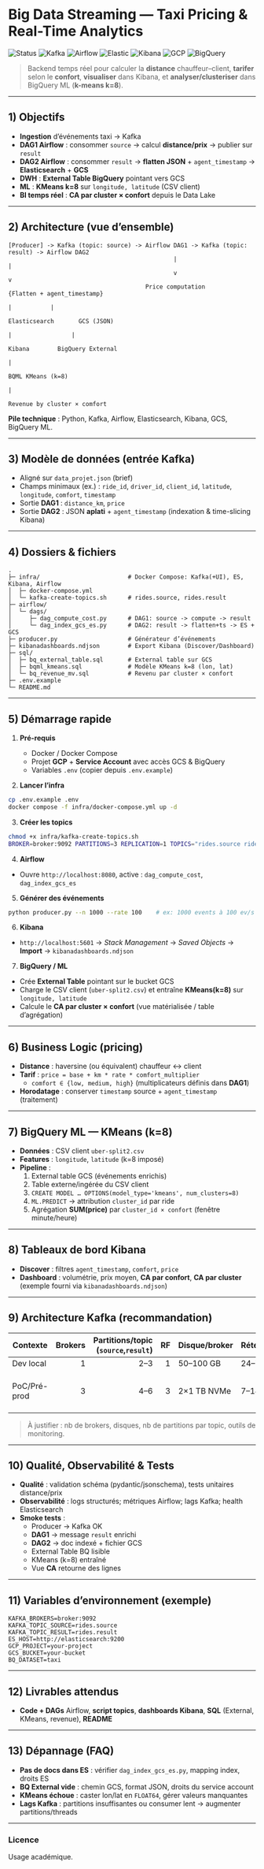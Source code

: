# Big Data Streaming — Taxi Pricing & Real-Time Analytics

![Status](https://img.shields.io/badge/status-MVP-green) ![Kafka](https://img.shields.io/badge/stream-Kafka-black) ![Airflow](https://img.shields.io/badge/orchestrator-Airflow-blue) ![Elastic](https://img.shields.io/badge/search-Elasticsearch-005571) ![Kibana](https://img.shields.io/badge/viz-Kibana-3a3) ![GCP](https://img.shields.io/badge/datalake-GCS-1a73e8) ![BigQuery](https://img.shields.io/badge/warehouse-BigQuery-1a73e8)

> Backend temps réel pour calculer la **distance** chauffeur–client, **tarifer** selon le **confort**, **visualiser** dans Kibana, et **analyser/clusteriser** dans BigQuery ML (**k-means k=8**). 
---

## 1) Objectifs

- **Ingestion** d’événements taxi → Kafka  
- **DAG1 Airflow** : consommer `source` → calcul **distance/prix** → publier sur `result`  
- **DAG2 Airflow** : consommer `result` → **flatten JSON** + `agent_timestamp` → **Elasticsearch** + **GCS**  
- **DWH** : **External Table BigQuery** pointant vers GCS  
- **ML** : **KMeans k=8** sur `longitude, latitude` (CSV client)  
- **BI temps réel** : **CA par cluster × confort** depuis le Data Lake

---

## 2) Architecture (vue d’ensemble)

```
[Producer] -> Kafka (topic: source) -> Airflow DAG1 -> Kafka (topic: result) -> Airflow DAG2
                                               |                                    |
                                               v                                    v
                                       Price computation                    {Flatten + agent_timestamp}
                                                                                  |           |
                                                                           Elasticsearch       GCS (JSON)
                                                                                |                 |
                                                                             Kibana        BigQuery External
                                                                                                   |
                                                                                        BQML KMeans (k=8)
                                                                                                   |
                                                                                  Revenue by cluster × comfort
```

**Pile technique** : Python, Kafka, Airflow, Elasticsearch, Kibana, GCS, BigQuery ML.

---

## 3) Modèle de données (entrée Kafka)

- Aligné sur `data_projet.json` (brief)  
- Champs minimaux (ex.) : `ride_id`, `driver_id`, `client_id`, `latitude`, `longitude`, `comfort`, `timestamp`  
- Sortie **DAG1** : `distance_km`, `price`  
- Sortie **DAG2** : JSON **aplati** + `agent_timestamp` (indexation & time-slicing Kibana)

---

## 4) Dossiers & fichiers

```
.
├─ infra/                         # Docker Compose: Kafka(+UI), ES, Kibana, Airflow
│  ├─ docker-compose.yml
│  └─ kafka-create-topics.sh      # rides.source, rides.result
├─ airflow/
│  └─ dags/
│     ├─ dag_compute_cost.py      # DAG1: source -> compute -> result
│     └─ dag_index_gcs_es.py      # DAG2: result -> flatten+ts -> ES + GCS
├─ producer.py                    # Générateur d’événements
├─ kibanadashboards.ndjson        # Export Kibana (Discover/Dashboard)
├─ sql/
│  ├─ bq_external_table.sql       # External table sur GCS
│  ├─ bqml_kmeans.sql             # Modèle KMeans k=8 (lon, lat)
│  └─ bq_revenue_mv.sql           # Revenu par cluster × confort
├─ .env.example
└─ README.md
```

---

## 5) Démarrage rapide

1) **Pré-requis**
   - Docker / Docker Compose  
   - Projet **GCP** + **Service Account** avec accès GCS & BigQuery  
   - Variables `.env` (copier depuis `.env.example`)

2) **Lancer l’infra**
```bash
cp .env.example .env
docker compose -f infra/docker-compose.yml up -d
```

3) **Créer les topics**
```bash
chmod +x infra/kafka-create-topics.sh
BROKER=broker:9092 PARTITIONS=3 REPLICATION=1 TOPICS="rides.source rides.result" ./infra/kafka-create-topics.sh
```

4) **Airflow**
- Ouvre `http://localhost:8080`, active : `dag_compute_cost`, `dag_index_gcs_es`

5) **Générer des événements**
```bash
python producer.py --n 1000 --rate 100    # ex: 1000 events à 100 ev/s
```

6) **Kibana**
- `http://localhost:5601` → *Stack Management* → *Saved Objects* → **Import** → `kibanadashboards.ndjson`

7) **BigQuery / ML**
- Crée **External Table** pointant sur le bucket GCS  
- Charge le CSV client (`uber-split2.csv`) et entraîne **KMeans(k=8)** sur `longitude, latitude`  
- Calcule le **CA par cluster × confort** (vue matérialisée / table d’agrégation)

---

## 6) Business Logic (pricing)

- **Distance** : haversine (ou équivalent) chauffeur ↔ client  
- **Tarif** : `price = base + km * rate * comfort_multiplier`  
  - `comfort ∈ {low, medium, high}` (multiplicateurs définis dans **DAG1**)  
- **Horodatage** : conserver `timestamp` source + `agent_timestamp` (traitement)

---

## 7) BigQuery ML — KMeans (k=8)

- **Données** : CSV client `uber-split2.csv`  
- **Features** : `longitude`, `latitude` (k=8 imposé)  
- **Pipeline** :
  1. External table GCS (événements enrichis)  
  2. Table externe/ingérée du CSV client  
  3. `CREATE MODEL … OPTIONS(model_type='kmeans', num_clusters=8)`  
  4. `ML.PREDICT` → attribution `cluster_id` par ride  
  5. Agrégation **SUM(price)** par `cluster_id × confort` (fenêtre minute/heure)

---

## 8) Tableaux de bord Kibana

- **Discover** : filtres `agent_timestamp`, `comfort`, `price`  
- **Dashboard** : volumétrie, prix moyen, **CA par confort**, **CA par cluster** (exemple fourni via `kibanadashboards.ndjson`)

---

## 9) Architecture Kafka (recommandation)

| Contexte     | Brokers | Partitions/topic (`source`,`result`) | RF | Disque/broker | Rétention | Monitoring |
|---|---:|---:|---:|---|---|---|
| Dev local    | 1       | 2–3                                 | 1  | 50–100 GB     | 24–72 h   | Kafka-UI   |
| PoC/Pré-prod | 3       | 4–6                                 | 3  | 2×1 TB NVMe   | 7–14 j    | Kafka-UI + JMX/Prom + Grafana (+Burrow) |

> À justifier : nb de brokers, disques, nb de partitions par topic, outils de monitoring.

---

## 10) Qualité, Observabilité & Tests

- **Qualité** : validation schéma (pydantic/jsonschema), tests unitaires distance/prix  
- **Observabilité** : logs structurés; métriques Airflow; lags Kafka; health Elasticsearch  
- **Smoke tests** :
  - Producer → Kafka OK  
  - **DAG1** → message `result` enrichi  
  - **DAG2** → doc indexé + fichier GCS  
  - External Table BQ lisible  
  - KMeans (k=8) entraîné  
  - Vue **CA** retourne des lignes

---

## 11) Variables d’environnement (exemple)

```
KAFKA_BROKERS=broker:9092
KAFKA_TOPIC_SOURCE=rides.source
KAFKA_TOPIC_RESULT=rides.result
ES_HOST=http://elasticsearch:9200
GCP_PROJECT=your-project
GCS_BUCKET=your-bucket
BQ_DATASET=taxi
```

---

## 12) Livrables attendus

- **Code + DAGs** Airflow, **script topics**, **dashboards Kibana**, **SQL** (External, KMeans, revenue), **README**

---

## 13) Dépannage (FAQ)

- **Pas de docs dans ES** : vérifier `dag_index_gcs_es.py`, mapping index, droits ES  
- **BQ External vide** : chemin GCS, format JSON, droits du service account  
- **KMeans échoue** : caster lon/lat en `FLOAT64`, gérer valeurs manquantes  
- **Lags Kafka** : partitions insuffisantes ou consumer lent → augmenter partitions/threads

---

### Licence
Usage académique.

